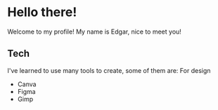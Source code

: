 # Hello there! 

Welcome to my profile! My name is Edgar, nice to meet you! 

## Tech

I've learned to use many tools to create, some of them are: 
For design
<ul>
  <li>Canva</li>
  <li>Figma</li>
  <li>Gimp</li>
</ul>
